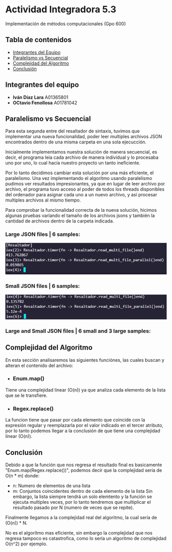 # Actividad Integradora 5.3
Implementación de métodos computacionales (Gpo 600)
## Tabla de contenidos

- [Integrantes del Equipo](#integrantes-del-equipo)
- [Paralelismo vs Secuencial](#paralelismo-vs-secuencial)
- [Complejidad del Algoritmo](#complejidad-del-algoritmo)
- [Conclusión](#conclusión)

## Integrantes del equipo

 - **Iván Díaz Lara** A01365801 
 - **OCtavio Fenollosa** A01781042


## Paralelismo vs Secuencial

Para esta segunda entre del resaltador de sintaxis, tuvimos que implementar una nueva funcionalidad, poder leer multiples archivos JSON encontrados dentro de una misma carpeta en una sola ejecucción.

Inicialmente implementamos nuestra solución de manera secuencial, es decir, el programa leia cada archivo de manera individual y lo procesaba uno por uno, lo cual hacía nuestro proyecto un tanto ineficiente.

Por lo tanto decidimos cambiar esta solución por una más eficiente, el paralelismo. Una vez implementando el algoritmo usando paralelismo pudimos ver resultados impresionantes, ya que en lugar de leer archivo por archivo, el programa tuvo acceso al poder de todos los threads disponibles del ordenador para asignar cada uno a un nuevo archivo, y así procesar multiples archivos al mismo tiempo.

Para comprobar la funcionalidad correcta de la nueva solución, hicimos algunas pruebas varíando el tamaño de los archivos jsons y también la cantidad de archivos dentro de la carpeta indicada.

### Large JSON files | 6 samples:
![](TestPictures\ParallelvsSecuencial_6Big_FileSearch.png)
### Small JSON files | 6 samples:
![](TestPictures\ParallelvsSecuencial_6Small_FileSearch.png)
### Large and Small JSON files | 6 small and 3 large samples:

## Complejidad del Algoritmo

En esta sección analisaremos las siguientes funciónes, las cuales buscan y alteran el contenido del archivo:
- ### Enum.map()
Tiene una complejidad linear (O(n)) ya que analiza cada elemento de la lista que se le transfiere.
- ### Regex.replace()
La funcion tiene que pasar por cada elemento que coincide con la expresión regular y reemplazarla por el valor indicado en el tercer atributo, por lo tanto podemos llegar a la conclusión de que tiene una complejidad linear (O(n)).

## Conclusión
Debido a que la función que nos regresa el resultado final es basicamente "Enum.map(Regex.replace())", podemos decir que la complejidad sería de O(n * m) donde:
- n: Numero de elementos de una lista 
- m: Conjuntos coincidentes dentro de cada elemento de la lista 
Sin embargo, la lista siempre tendrá un solo elemtento y la función se ejecuta multiples veces, por lo tanto tendremos que multiplicar el resultado pasado por N (numero de veces que se repite).

Finalmente llegamos a la complejidad real del algoritmo, la cual sería de (O(n)) * N.

No es el algorítmo mas eficiente, sin embargo la complejidad que nos regresa tampoco es catastrofica, como lo sería un algoritmo de complejidad O(n^2) por ejemplo.



